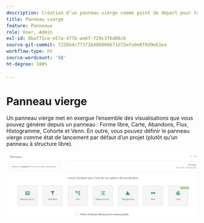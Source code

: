 ```yaml
---
description: Création d’un panneau vierge comme point de départ pour toute visualisation.
title: Panneau vierge
feature: Panneaux
role: User, Admin
exl-id: 8ba771ce-e57a-477b-ae6f-f29c3f6d08cb
source-git-commit: 7226b4c77371b486006671d72efa9e0f0d9eb1ea
workflow-type: ht
source-wordcount: '58'
ht-degree: 100%

---
```


# Panneau vierge

Un panneau vierge met en exergue l’ensemble des visualisations que vous pouvez générer depuis un panneau : Forme libre, Carte, Abandons, Flux, Histogramme, Cohorte et Venn. En outre, vous pouvez définir le panneau vierge comme état de lancement par défaut d’un projet (plutôt qu’un panneau à structure libre).

![](assets/blank_panel.png)
